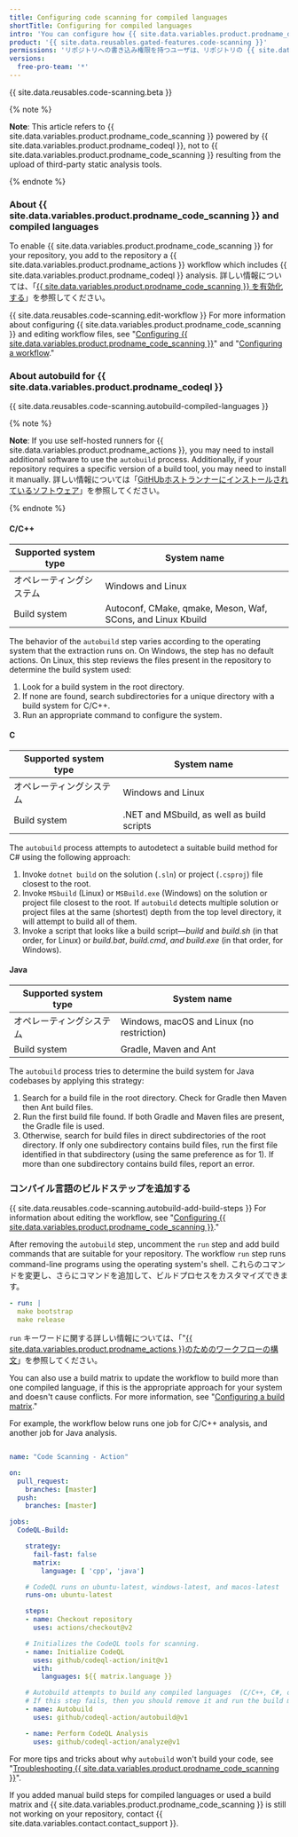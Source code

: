 ```yaml
---
title: Configuring code scanning for compiled languages
shortTitle: Configuring for compiled languages
intro: 'You can configure how {{ site.data.variables.product.prodname_dotcom }} scans code written in compiled languages for vulnerabilities and errors.'
product: '{{ site.data.reusables.gated-features.code-scanning }}'
permissions: 'リポジトリへの書き込み権限を持つユーザは、リポジトリの {{ site.data.variables.product.prodname_code_scanning }} を設定できます。'
versions:
  free-pro-team: '*'
---
```


{{ site.data.reusables.code-scanning.beta }}

{% note %}

**Note**: This article refers to {{ site.data.variables.product.prodname_code_scanning }} powered by {{ site.data.variables.product.prodname_codeql }}, not to {{ site.data.variables.product.prodname_code_scanning }} resulting from the upload of third-party static analysis tools.

{% endnote %}

### About {{ site.data.variables.product.prodname_code_scanning }} and compiled languages

To enable {{ site.data.variables.product.prodname_code_scanning }} for your repository, you add to the repository a {{ site.data.variables.product.prodname_actions }}  workflow which includes {{ site.data.variables.product.prodname_codeql }} analysis. 詳しい情報については、「[{{ site.data.variables.product.prodname_code_scanning }} を有効化する](/github/finding-security-vulnerabilities-and-errors-in-your-code/enabling-code-scanning)」を参照してください。

{{ site.data.reusables.code-scanning.edit-workflow }}
For more information about configuring {{ site.data.variables.product.prodname_code_scanning }} and editing workflow files, see "[Configuring {{ site.data.variables.product.prodname_code_scanning }}](/github/finding-security-vulnerabilities-and-errors-in-your-code/configuring-code-scanning)" and  "[Configuring a workflow](/actions/configuring-and-managing-workflows/configuring-a-workflow)."

### About autobuild for {{ site.data.variables.product.prodname_codeql }}

{{ site.data.reusables.code-scanning.autobuild-compiled-languages }}

{% note %}

**Note**: If you use self-hosted runners for {{ site.data.variables.product.prodname_actions }}, you may need to install additional software to use the `autobuild` process. Additionally, if your repository requires a specific version of a build tool, you may need to install it manually. 詳しい情報については「[GitHUbホストランナーにインストールされているソフトウェア](/actions/reference/software-installed-on-github-hosted-runners)」を参照してください。

{% endnote %}

#### C/C++

| Supported system type | System name                                                 |
| --------------------- | ----------------------------------------------------------- |
| オペレーティングシステム          | Windows and Linux                                           |
| Build system          | Autoconf, CMake, qmake, Meson, Waf, SCons, and Linux Kbuild |

The behavior of the `autobuild` step varies according to the operating system that the extraction runs on. On Windows, the step has no default actions. On Linux, this step reviews the files present in the repository to determine the build system used:

1. Look for a build system in the root directory.
2. If none are found, search subdirectories for a unique directory with a build system for C/C++.
3. Run an appropriate command to configure the system.

#### C

| Supported system type | System name                                |
| --------------------- | ------------------------------------------ |
| オペレーティングシステム          | Windows and Linux                          |
| Build system          | .NET and MSbuild, as well as build scripts |

The `autobuild` process attempts to autodetect a suitable build method for C# using the following approach:

1. Invoke `dotnet build` on the solution (`.sln`) or project (`.csproj`) file closest to the root.
2. Invoke `MSbuild` (Linux) or `MSBuild.exe` (Windows) on the solution or project file closest to the root. If `autobuild` detects multiple solution or project files at the same (shortest) depth from the top level directory, it will attempt to build all of them.
3. Invoke a script that looks like a build script—_build_ and _build.sh_ (in that order, for Linux) or _build.bat_, _build.cmd_, _and build.exe_ (in that order, for Windows).


#### Java

| Supported system type | System name                               |
| --------------------- | ----------------------------------------- |
| オペレーティングシステム          | Windows, macOS and Linux (no restriction) |
| Build system          | Gradle, Maven and Ant                     |

The `autobuild` process tries to determine the build system for Java codebases by applying this strategy:

1. Search for a build file in the root directory. Check for Gradle then Maven then Ant build files.
2. Run the first build file found. If both Gradle and Maven files are present, the Gradle file is used.
3. Otherwise, search for build files in direct subdirectories of the root directory. If only one subdirectory contains build files, run the first file identified in that subdirectory (using the same preference as for 1). If more than one subdirectory contains build files, report an error.

### コンパイル言語のビルドステップを追加する

{{ site.data.reusables.code-scanning.autobuild-add-build-steps }} For information about editing the workflow, see  "[Configuring {{ site.data.variables.product.prodname_code_scanning }}](/github/finding-security-vulnerabilities-and-errors-in-your-code/configuring-code-scanning#editing-a-code-scanning-workflow)."

After removing the `autobuild` step, uncomment the `run` step and add build commands that are suitable for your repository. The workflow `run` step runs command-line programs using the operating system's shell. これらのコマンドを変更し、さらにコマンドを追加して、ビルドプロセスをカスタマイズできます。

``` yaml
- run: |
  make bootstrap
  make release
```

`run` キーワードに関する詳しい情報については、「"[{{ site.data.variables.product.prodname_actions }}のためのワークフローの構文](/actions/reference/workflow-syntax-for-github-actions#jobsjob_idstepsrun)」を参照してください。

You can also use a build matrix to update the workflow to build more than one compiled language, if this is the appropriate approach for your system and doesn't cause conflicts. For more information, see "[Configuring a build matrix](/actions/configuring-and-managing-workflows/configuring-a-workflow#configuring-a-build-matrix)."


For example, the workflow below runs one job for C/C++ analysis, and another job for Java analysis.

```yaml

name: "Code Scanning - Action"

on:
  pull_request:
    branches: [master]
  push:
    branches: [master]

jobs:
  CodeQL-Build:

    strategy:
      fail-fast: false
      matrix:
        language: [ 'cpp', 'java']

    # CodeQL runs on ubuntu-latest, windows-latest, and macos-latest
    runs-on: ubuntu-latest

    steps:
    - name: Checkout repository
      uses: actions/checkout@v2

    # Initializes the CodeQL tools for scanning.
    - name: Initialize CodeQL
      uses: github/codeql-action/init@v1
      with:
        languages: ${{ matrix.language }}

    # Autobuild attempts to build any compiled languages  (C/C++, C#, or Java).
    # If this step fails, then you should remove it and run the build manually.
    - name: Autobuild
      uses: github/codeql-action/autobuild@v1

    - name: Perform CodeQL Analysis
      uses: github/codeql-action/analyze@v1
```

For more tips and tricks about why `autobuild` won't build your code, see "[Troubleshooting {{ site.data.variables.product.prodname_code_scanning }}](/github/finding-security-vulnerabilities-and-errors-in-your-code/troubleshooting-code-scanning)".

If you added manual build steps for compiled languages or used a build matrix and {{ site.data.variables.product.prodname_code_scanning }} is still not working on your repository, contact {{ site.data.variables.contact.contact_support }}.
